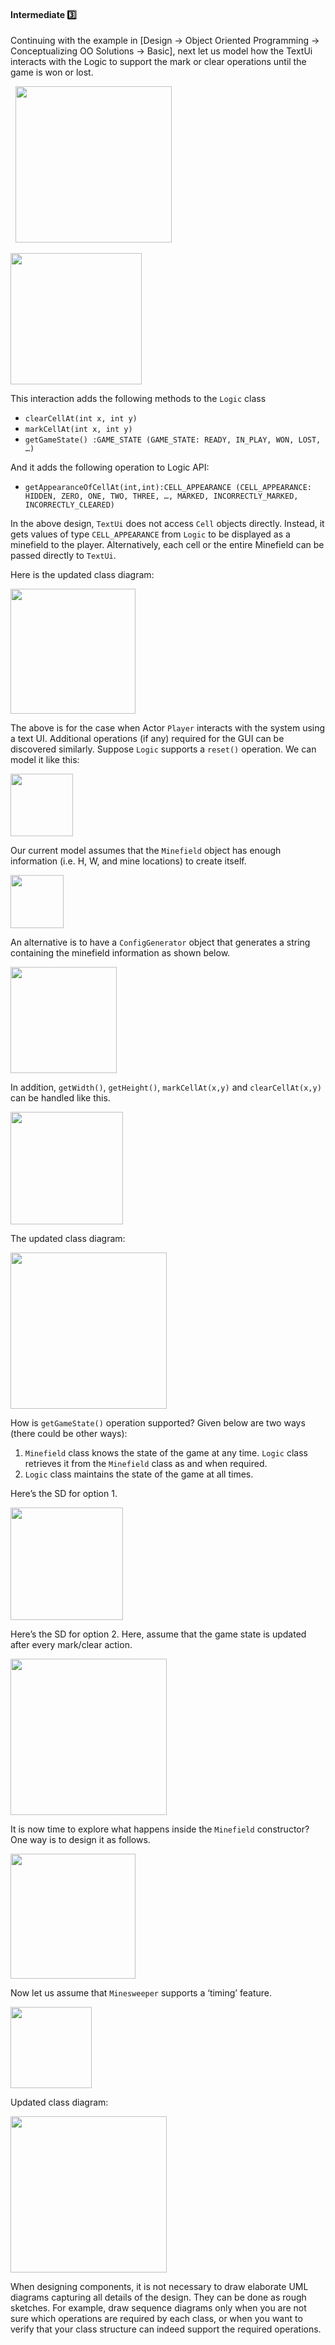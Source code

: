 <link rel="stylesheet" href="{{baseUrl}}/css/textbook.css">

<div class="website-content">

<div id="title">

#### Intermediate :three:

</div>

<div id="body">

Continuing with the example in [<trigger trigger="click" for="modal:conceptualingIntermediate-basic">Design &rarr; Object Oriented Programming &rarr; Conceptualizing OO Solutions &rarr; Basic</trigger>], next let us model how the TextUi interacts with the Logic to support the mark or clear operations until the game is won or lost.

<modal large title="" id="modal:conceptualingIntermediate-basic">
  <include src="../basic/full.md"/>
</modal>

<tip-box>

<img src="{{baseUrl}}/oopDesign/conceptualizingSolution/intermediate/images/playerTextLogicRef.png" height="250" />
<p/>

<img src="{{baseUrl}}/oopDesign/conceptualizingSolution/intermediate/images/textLogicSd.png" height="210" />

</tip-box>

This interaction adds the following methods to the `Logic` class

* `clearCellAt(int x, int y)`
* `markCellAt(int x, int y)`
* `getGameState() :GAME_STATE (GAME_STATE: READY, IN_PLAY, WON, LOST, …)`

And it adds the following operation to Logic API:

* `getAppearanceOfCellAt(int,int):CELL_APPEARANCE (CELL_APPEARANCE: HIDDEN, ZERO, ONE, TWO, THREE, …, MARKED, INCORRECTLY_MARKED, INCORRECTLY_CLEARED)`

In the above design, `TextUi` does not access `Cell` objects directly. Instead, it gets values of type `CELL_APPEARANCE` from `Logic` to be displayed as a minefield to the player. Alternatively, each cell or the entire Minefield can be passed directly to `TextUi`.

Here is the updated class diagram:

<tip-box>

<img src="{{baseUrl}}/oopDesign/conceptualizingSolution/intermediate/images/textLogicMinefieldCell.png" height="200" />

</tip-box>

The above is for the case when Actor `Player` interacts with the system using a text UI. Additional operations (if any) required for the GUI can be discovered similarly.
Suppose `Logic` supports a `reset()` operation. We can model it like this:


<tip-box>

<img src="{{baseUrl}}/oopDesign/conceptualizingSolution/intermediate/images/logicMinefieldReset.png" height="100" />

</tip-box>

Our current model assumes that the `Minefield` object has enough information (i.e. H, W, and mine locations) to create itself.

<tip-box>

<img src="{{baseUrl}}/oopDesign/conceptualizingSolution/intermediate/images/logicMinefieldNewGame.png" height="85" />
<p/>

</tip-box>

An alternative is to have a `ConfigGenerator` object that generates a string containing the minefield information as shown below.

<tip-box>

<img src="{{baseUrl}}/oopDesign/conceptualizingSolution/intermediate/images/logicConfigGenerator.png" height="170" />
<p/>

</tip-box>

In addition, `getWidth()`, `getHeight()`, `markCellAt(x,y)` and `clearCellAt(x,y)` can be handled like this.

<tip-box>

<img src="{{baseUrl}}/oopDesign/conceptualizingSolution/intermediate/images/logicMinefieldFunctions.png" height="180" />

</tip-box>

The updated class diagram:

<tip-box>

<img src="{{baseUrl}}/oopDesign/conceptualizingSolution/intermediate/images/textLogicMinefieldCellConfigGenerator.png" height="250" />

</tip-box>

How is `getGameState()` operation supported? Given below are two ways (there could be other ways):

1. `Minefield` class knows the state of the game at any time. `Logic` class retrieves it from the `Minefield` class as and when required.
2. `Logic` class maintains the state of the game at all times.

Here’s the SD for option 1.

<tip-box>

<img src="{{baseUrl}}/oopDesign/conceptualizingSolution/intermediate/images/logicMinefieldGetGameState.png" height="180" />

</tip-box>

Here’s the SD for option 2. Here, assume that the game state is updated after every mark/clear action.

<tip-box>

<img src="{{baseUrl}}/oopDesign/conceptualizingSolution/intermediate/images/logicMinefieldUpdateState.png" height="250" />

</tip-box>

It is now time to explore what happens inside the `Minefield` constructor? One way is to design it as follows.

<tip-box>

<img src="{{baseUrl}}/oopDesign/conceptualizingSolution/intermediate/images/minefieldCellAlt.png" height="200" />

</tip-box>

Now let us assume that `Minesweeper` supports a ‘timing’ feature.


<tip-box>

<img src="{{baseUrl}}/oopDesign/conceptualizingSolution/intermediate/images/logicTimerOpt.png" height="130" />

</tip-box>

Updated class diagram:

<tip-box>

<img src="{{baseUrl}}/oopDesign/conceptualizingSolution/intermediate/images/fullClassDiagram.png" height="250" />

</tip-box>

<tip-box type="info">

When designing components, it is not necessary to draw elaborate UML diagrams capturing all details of the design. They can be done as rough sketches. For example, draw sequence diagrams only when you are not sure which operations are required by each class, or when you want to verify that your class structure can indeed support the required operations.

</tip-box>

</div>

<div id="extras">
<div>

</div>
